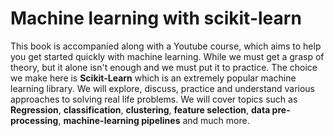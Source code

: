 # Machine learning with scikit-learn

This book is accompanied along with a Youtube course, which aims to help you get started quickly with machine learning. While we must get a grasp of theory, but it alone isn't enough and we must put it to practice. The choice we make here is **Scikit-Learn** which is an extremely popular machine learning library. We will explore, discuss, practice and understand various approaches to solving real life problems. We will cover topics such as **Regression**, **classification**, **clustering**, **feature selection**, **data pre-processing**, **machine-learning pipelines** and much more.
